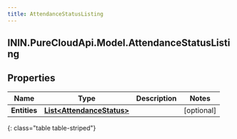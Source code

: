```yaml
---
title: AttendanceStatusListing
---
```

## ININ.PureCloudApi.Model.AttendanceStatusListing

## Properties

|Name | Type | Description | Notes|
|------------ | ------------- | ------------- | -------------|
| **Entities** | [**List&lt;AttendanceStatus&gt;**](AttendanceStatus.html) |  | [optional] |
{: class="table table-striped"}


